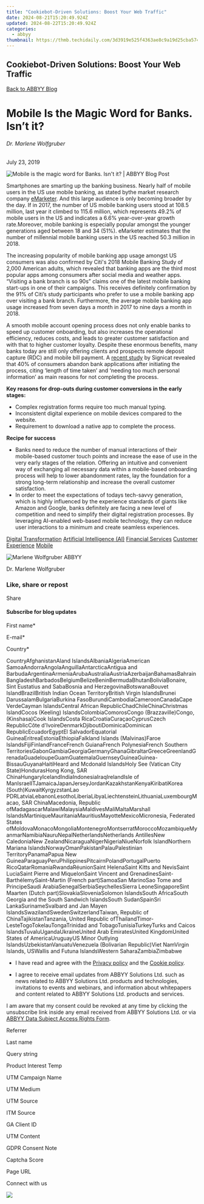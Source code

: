 ```yaml
---
title: "Cookiebot-Driven Solutions: Boost Your Web Traffic"
date: 2024-08-21T15:20:49.924Z
updated: 2024-08-22T15:20:49.924Z
categories:
  - abbyy
thumbnail: https://thmb.techidaily.com/3d3919e525f4363ae8c9a19d25cba574e77e7ac0583b121f4d771b95a21f909e.jpg
---
```


## Cookiebot-Driven Solutions: Boost Your Web Traffic

[Back to ABBYY Blog](https://tools.techidaily.com/abbyy/products/)

# Mobile Is the Magic Word for Banks. Isn’t it?

###### Dr. Marlene Wolfgruber

July 23, 2019

![Mobile is the magic word for Banks. Isn't it? | ABBYY Blog Post](https://static5.abbyy.com/abbyycommedia/25410/10745_smm_blog_mobility-is-the-magic-word-for-banks-or-is-itblog.png) 

Smartphones are smarting up the banking business. Nearly half of mobile users in the US use mobile banking, as stated bythe market research company [eMarketer](https://www.emarketer.com/). And this large audience is only becoming broader by the day. If in 2017, the number of US mobile banking users stood at 108.5 million, last year it climbed to 115.6 million, which represents 49.2% of mobile users in the US and indicates a 6.6% year-over-year growth rate.Moreover, mobile banking is especially popular amongst the younger generations aged between 18 and 34 (51%). eMarketer estimates that the number of millennial mobile banking users in the US reached 50.3 million in 2018.

The increasing popularity of mobile banking app usage amongst US consumers was also confirmed by Citi's 2018 Mobile Banking Study of 2,000 American adults, which revealed that banking apps are the third most popular apps among consumers after social media and weather apps. “Visiting a bank branch is so 90s” claims one of the latest mobile banking start-ups in one of their campaigns. This receives definitely confirmation by the 91% of Citi’s study participants who prefer to use a mobile banking app over visiting a bank branch. Furthermore, the average mobile banking app usage increased from seven days a month in 2017 to nine days a month in 2018.

A smooth mobile account opening process does not only enable banks to speed up customer onboarding, but also increases the operational efficiency, reduces costs, and leads to greater customer satisfaction and with that to higher customer loyalty. Despite these enormous benefits, many banks today are still only offering clients and prospects remote deposit capture (RDC) and mobile bill payment. A [recent study](https://resources.signicat.com/digital-onboarding-whitepaper) by Signicat revealed that 40% of consumers abandon bank applications after initiating the process, citing ‘length of time taken’ and ‘needing too much personal information’ as main reasons for not completing the process.

**Key reasons for drop-outs during customer conversions in the early stages:**

* Complex registration forms require too much manual typing.
* Inconsistent digital experience on mobile devices compared to the website.
* Requirement to download a native app to complete the process.

**Recipe for success**

* Banks need to reduce the number of manual interactions of their mobile-based customer touch points and increase the ease of use in the very early stages of the relation. Offering an intuitive and convenient way of exchanging all necessary data within a mobile-based onboarding process will help to lower abandonment rates, lay the foundation for a strong long-term relationship and increase the overall customer satisfaction.
* In order to meet the expectations of todays tech-savvy generation, which is highly influenced by the experience standards of giants like Amazon and Google, banks definitely are facing a new level of competition and need to simplify their digital registration processes. By leveraging AI-enabled web-based mobile technology, they can reduce user interactions to a minimum and create seamless experiences.

[Digital Transformation](https://tools.techidaily.com/abbyy/products/) [Artificial Intelligence (AI)](https://www.abbyy.com/blog/artificial-intelligence-ai/ "Artificial Intelligence (AI)") [Financial Services](https://tools.techidaily.com/abbyy/products/) [Customer Experience](https://tools.techidaily.com/abbyy/products/) [Mobile](https://tools.techidaily.com/abbyy/products/) 

![Marlene Wolfgruber ABBYY](https://static4.abbyy.com/abbyycommedia/25708/marlenewolfgruber-99x99.png)

Dr. Marlene Wolfgruber

### Like, share or repost

Share 

#### Subscribe for blog updates

First name\*

E-mail\*

Сountry\*

СountryAfghanistanAland IslandsAlbaniaAlgeriaAmerican SamoaAndorraAngolaAnguillaAntarcticaAntigua and BarbudaArgentinaArmeniaArubaAustraliaAustriaAzerbaijanBahamasBahrainBangladeshBarbadosBelgiumBelizeBeninBermudaBhutanBoliviaBonaire, Sint Eustatius and SabaBosnia and HerzegovinaBotswanaBouvet IslandBrazilBritish Indian Ocean TerritoryBritish Virgin IslandsBrunei DarussalamBulgariaBurkina FasoBurundiCambodiaCameroonCanadaCape VerdeCayman IslandsCentral African RepublicChadChileChinaChristmas IslandCocos (Keeling) IslandsColombiaComorosCongo (Brazzaville)Congo, (Kinshasa)Cook IslandsCosta RicaCroatiaCuraçaoCyprusCzech RepublicCôte d'IvoireDenmarkDjiboutiDominicaDominican RepublicEcuadorEgyptEl SalvadorEquatorial GuineaEritreaEstoniaEthiopiaFalkland Islands (Malvinas)Faroe IslandsFijiFinlandFranceFrench GuianaFrench PolynesiaFrench Southern TerritoriesGabonGambiaGeorgiaGermanyGhanaGibraltarGreeceGreenlandGrenadaGuadeloupeGuamGuatemalaGuernseyGuineaGuinea-BissauGuyanaHaitiHeard and Mcdonald IslandsHoly See (Vatican City State)HondurasHong Kong, SAR ChinaHungaryIcelandIndiaIndonesiaIraqIrelandIsle of ManIsraelITJamaicaJapanJerseyJordanKazakhstanKenyaKiribatiKorea (South)KuwaitKyrgyzstanLao PDRLatviaLebanonLesothoLiberiaLibyaLiechtensteinLithuaniaLuxembourgMacao, SAR ChinaMacedonia, Republic ofMadagascarMalawiMalaysiaMaldivesMaliMaltaMarshall IslandsMartiniqueMauritaniaMauritiusMayotteMexicoMicronesia, Federated States ofMoldovaMonacoMongoliaMontenegroMontserratMoroccoMozambiqueMyanmarNamibiaNauruNepalNetherlandsNetherlands AntillesNew CaledoniaNew ZealandNicaraguaNigerNigeriaNiueNorfolk IslandNorthern Mariana IslandsNorwayOmanPakistanPalauPalestinian TerritoryPanamaPapua New GuineaParaguayPeruPhilippinesPitcairnPolandPortugalPuerto RicoQatarRomaniaRwandaRéunionSaint HelenaSaint Kitts and NevisSaint LuciaSaint Pierre and MiquelonSaint Vincent and GrenadinesSaint-BarthélemySaint-Martin (French part)SamoaSan MarinoSao Tome and PrincipeSaudi ArabiaSenegalSerbiaSeychellesSierra LeoneSingaporeSint Maarten (Dutch part)SlovakiaSloveniaSolomon IslandsSouth AfricaSouth Georgia and the South Sandwich IslandsSouth SudanSpainSri LankaSurinameSvalbard and Jan Mayen IslandsSwazilandSwedenSwitzerlandTaiwan, Republic of ChinaTajikistanTanzania, United Republic ofThailandTimor-LesteTogoTokelauTongaTrinidad and TobagoTunisiaTurkeyTurks and Caicos IslandsTuvaluUgandaUkraineUnited Arab EmiratesUnited KingdomUnited States of AmericaUruguayUS Minor Outlying IslandsUzbekistanVanuatuVenezuela (Bolivarian Republic)Viet NamVirgin Islands, USWallis and Futuna IslandsWestern SaharaZambiaZimbabwe

* I have read and agree with the [Privacy policy](https://tools.techidaily.com/abbyy/products/) and the [Cookie policy](https://tools.techidaily.com/abbyy/products/).

* I agree to receive email updates from ABBYY Solutions Ltd. such as news related to ABBYY Solutions Ltd. products and technologies, invitations to events and webinars, and information about whitepapers and content related to ABBYY Solutions Ltd. products and services.  
    
I am aware that my consent could be revoked at any time by clicking the unsubscribe link inside any email received from ABBYY Solutions Ltd. or via [ABBYY Data Subject Access Rights Form](https://tools.techidaily.com/abbyy/products/).

Referrer

Last name

Query string

Product Interest Temp

UTM Campaign Name

UTM Medium

UTM Source

ITM Source

GA Client ID

UTM Content

GDPR Consent Note

Captcha Score

Page URL

Connect with us

<ins class="adsbygoogle"
     style="display:block"
     data-ad-format="autorelaxed"
     data-ad-client="ca-pub-7571918770474297"
     data-ad-slot="1223367746"></ins>



<ins class="adsbygoogle"
     style="display:block"
     data-ad-client="ca-pub-7571918770474297"
     data-ad-slot="8358498916"
     data-ad-format="auto"
     data-full-width-responsive="true"></ins>

<!-- affiliate ads begin -->
<a href="https://secure.2checkout.com/order/checkout.php?PRODS=35038891&QTY=1&AFFILIATE=108875&CART=1"><img src="https://www.dupinout.com/wp-content/uploads/2021/12/DupInOut-New-Duplicate-Scan-Tab.png" border="0"></a>
<!-- affiliate ads end -->